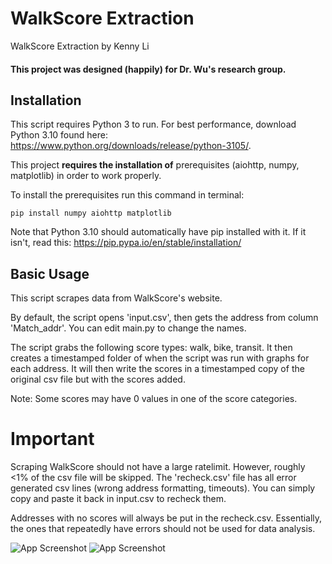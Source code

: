
# WalkScore Extraction

WalkScore Extraction by Kenny Li
#### This project was designed (happily) for Dr. Wu's research group.
## Installation
This script requires Python 3 to run. For best performance, download Python 3.10 found here: https://www.python.org/downloads/release/python-3105/.



This project **requires the installation of** prerequisites (aiohttp, numpy, matplotlib) in order to work properly.

To install the prerequisites run this command in terminal:

```
pip install numpy aiohttp matplotlib
```
Note that Python 3.10 should automatically have pip installed with it. If it isn't, read this: https://pip.pypa.io/en/stable/installation/


    
## Basic Usage
This script scrapes data from WalkScore's website. 

By default, the script opens 'input.csv', then gets the address from column 'Match_addr'. You can edit main.py to change the names.

The script grabs the following score types: walk, bike, transit. It then creates a timestamped folder of when the script was run with graphs for each address.
It will then write the scores in a timestamped copy of the original csv file but with the scores added.

Note: Some scores may have 0 values in one of the score categories.
# Important
Scraping WalkScore should not have a large ratelimit. However, roughly <1% of the csv file will be skipped. The 'recheck.csv' file has all error generated csv lines (wrong address formatting, timeouts). You can simply copy and paste it back in input.csv to recheck them.

Addresses with no scores will always be put in the recheck.csv. Essentially, the ones that repeatedly have errors should not be used for data analysis.

![App Screenshot](https://i.ibb.co/XZrBkZG/new.jpg)
![App Screenshot](https://i.ibb.co/3zvYpGR/ewven-newer.jpg)
